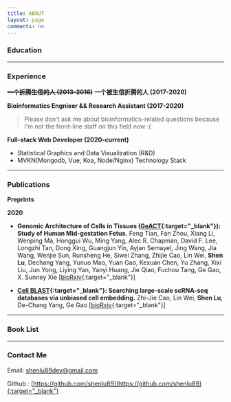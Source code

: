 ```yaml
---
title: ABOUT
layout: page
comments: no
---
```



### Education



----
### Experience

<del><strong>一个折腾生信的人 (2013-2016)</strong></del> **一个被生信折腾的人 (2017-2020)**

**Bioinformatics Engnieer && Research Assistant (2017-2020)**

>Please don't ask me about bioinformatics-related questions because I'm not the front-line staff on this field now :(

**Full-stack Web Developer (2020-current)**

- Statistical Graphics and Data Visualization (R&D)
- MVKN(Mongodb, Vue, Koa, Node/Nginx) Technology Stack

----

### Publications


**Preprints**

**2020**

- **Genomic Architecture of Cells in Tissues ([GeACT](http://geact.gao-lab.org){:target="_blank"}): Study of Human Mid-gestation Fetus.** Feng Tian, Fan Zhou, Xiang Li, Wenping Ma, Honggui Wu, Ming Yang, Alec R. Chapman, David F. Lee, Longzhi Tan, Dong Xing, Guangjun Yin, Ayjan Semayel, Jing Wang, Jia Wang, Wenjie Sun, Runsheng He, Siwei Zhang, Zhijie Cao, Lin Wei, **Shen Lu**, Dechang Yang, Yunuo Mao, Yuan Gao, Kexuan Chen, Yu Zhang, Xixi Liu, Jun Yong, Liying Yan, Yanyi Huang, Jie Qiao, Fuchou Tang, Ge Gao, X. Sunney Xie [[bioRxiv](https://www.biorxiv.org/content/10.1101/2020.04.12.038000v1){:target="_blank"}]

- **[Cell BLAST](https://cblast.gao-lab.org){:target="_blank"}: Searching large-scale scRNA-seq databases via unbiased cell embedding.** Zhi-Jie Cao, Lin Wei, **Shen Lu**, De-Chang Yang, Ge Gao [[bioRxiv](https://doi.org/10.1101/587360){:target="_blank"}]

----

### Book List

----

### Contact Me

Email: [shenlu89dev@gmail.com](mailto:shenlu89dev@gmail.com)

Github : [https://github.com/shenlu89](https://github.com/shenlu89){:target="_blank"}